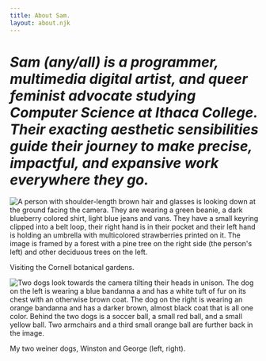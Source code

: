 ```yaml
---
title: About Sam.
layout: about.njk
---
```


# _Sam (any/all) is a programmer, multimedia digital artist, and queer feminist advocate studying Computer Science at Ithaca College. Their exacting aesthetic sensibilities guide their journey to make precise, impactful, and expansive work everywhere they go._

![A person with shoulder-length brown hair and glasses is looking down at the
ground facing the camera. They are wearing a green beanie, a dark blueberry colored shirt, light blue jeans and vans. They have a small keyring clipped into a belt loop, their right hand is in their pocket and their left hand is holding an umbrella with multicolored strawberries printed on it. The image is framed by a forest with a pine tree on the right side (the person's left) and other deciduous trees on the left.](/blog/media/cornell-botanical-gardens.png)

<figcaption>Visiting the Cornell botanical gardens.</figcaption>

![Two dogs look towards the camera tilting their heads in unison. The dog on the left is wearing a blue bandanna
a and has a white tuft of fur on its chest with an otherwise brown coat. The dog on the right is wearing an orange bandanna and has a darker brown, almost black coat that is all one color. Behind the two dogs is a soccer ball, a small red ball, and a small yellow ball. Two armchairs and a third small orange ball are further back in the image.](/blog/media/dogs.jpeg)

<figcaption>My two weiner dogs, Winston and George (left, right).</figcaption>
